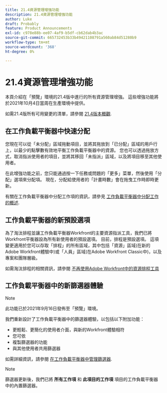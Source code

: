 ```yaml
---
title: 21.4資源管理增強功能
description: 21.4資源管理增強功能
author: Luke
draft: Probably
feature: Product Announcements
exl-id: c978e88b-ee07-4af9-b5df-cb62dab4b3ac
source-git-commit: 665732453b33b49421108791a560ab84d51280b9
workflow-type: tm+mt
source-wordcount: '368'
ht-degree: 0%

---
```


# 21.4資源管理增強功能

本頁介紹在「預覽」環境的21.4版中進行的所有資源管理增強。 這些增強功能將於2021年10月4日當周在生產環境中提供。

如需21.4版所有可用變更的清單，請參閱 [21.4版本概觀](../../../product-announcements/product-releases/21.4-release-activity/21.4-release-overview.md).

## 在工作負載平衡器中快速分配

您現在可以從「未分配」區域拖動項目，並將其拖放到「已分配」區域的用戶行上，以最少的點擊數有效地平衡工作負載平衡器中的資源。 您也可以透過拖放方式，取消指派使用者的項目，並將其移回「未指派」區域，以及將項目移至其他使用者。

在此增強功能之前，您只能通過按一下任務或問題的「更多」菜單，然後使用「分配」選項來分配項。 現在，分配給使用者的「計畫時數」會在拖曳工作時即時更新。

有關在工作負載平衡器中分配工作項的資訊，請參見 [工作負載平衡器中分配工作的概述](../../../resource-mgmt/workload-balancer/assign-work-in-workload-balancer.md).

## 工作負載平衡器的新預設選項

為了淘汰排程並讓工作負載平衡器Workfront的主要資源指派工具，我們已將Workfront平衡器設為所有新使用者的預設選項。 目前，排程是預設選項。 這項變更適用於您可以存取「排程」的所有區域，其中包括「資源」區域(在新的Adobe Workfront體驗中)或「人員」區域(在Adobe Workfront Classic中)，以及專案和團隊層級。

如需淘汰排程的相關資訊，請參閱 [不再使用Adobe Workfront中的資源排程工具](../../../resource-mgmt/resource-mgmt-overview/deprecate-resource-scheduling.md)

## 工作負載平衡器中的新篩選器體驗

>[!NOTE]
>
>此功能已於2021年9月16日發佈至「預覽」環境。

我們重新設計了工作負載平衡器中的篩選器體驗，以包括以下附加功能：

* 更輕鬆、更簡化的使用者介面，與新的Workfront體驗相符
* 您可依
* 複製篩選器的功能
* 與其他使用者共用篩選器

如需詳細資訊，請參閱 [在工作負載平衡器中管理篩選器](../../../resource-mgmt/workload-balancer/filter-information-workload-balancer.md).

>[!NOTE]
>
>篩選器更新後，我們已將 **所有工作項** 和 **此項目的工作項** 項目的工作負載平衡器中的內置篩選器。

